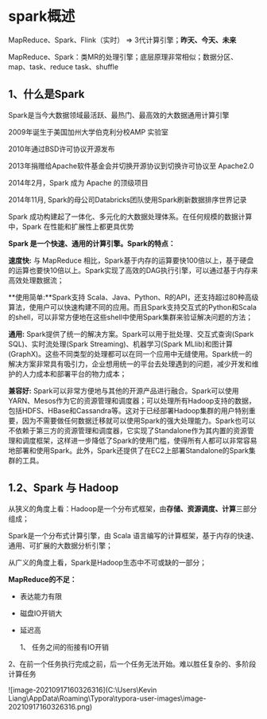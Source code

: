 # spark概述

MapReduce、Spark、Flink（实时） => 3代计算引擎；**昨天、今天、未来**

MapReduce、Spark：类MR的处理引擎；底层原理非常相似；数据分区、map、task、reduce task、shuffle

## 1、什么是Spark

Spark是当今大数据领域最活跃、最热门、最高效的大数据通用计算引擎

2009年诞生于美国加州大学伯克利分校AMP 实验室

2010年通过BSD许可协议开源发布

2013年捐赠给Apache软件基金会并切换开源协议到切换许可协议至 Apache2.0

2014年2月，Spark 成为 Apache 的顶级项目

2014年11月, Spark的母公司Databricks团队使用Spark刷新数据排序世界记录

Spark 成功构建起了一体化、多元化的大数据处理体系。在任何规模的数据计算中，Spark 在性能和扩展性上都更具优势



**Spark 是一个快速、通用的计算引擎。Spark的特点：**

**速度快:**  与 MapReduce 相比，Spark基于内存的运算要快100倍以上，基于硬盘的运算也要快10倍以上。Spark实现了高效的DAG执行引擎，可以通过基于内存来高效处理数据流；

**使用简单:**Spark支持 Scala、Java、Python、R的API，还支持超过80种高级算法，使用户可以快速构建不同的应用。而且Spark支持交互式的Python和Scala的shell，可以非常方便地在这些shell中使用Spark集群来验证解决问题的方法；

**通用:** Spark提供了统一的解决方案。Spark可以用于批处理、交互式查询(Spark SQL)、实时流处理(Spark Streaming)、机器学习(Spark MLlib)和图计算(GraphX)。这些不同类型的处理都可以在同一个应用中无缝使用。Spark统一的解决方案非常具有吸引力，企业想用统一的平台去处理遇到的问题，减少开发和维护的人力成本和部署平台的物力成本；

**兼容好:**  Spark可以非常方便地与其他的开源产品进行融合。Spark可以使用YARN、Mesos作为它的资源管理和调度器；可以处理所有Hadoop支持的数据，包括HDFS、HBase和Cassandra等。这对于已经部署Hadoop集群的用户特别重要，因为不需要做任何数据迁移就可以使用Spark的强大处理能力。Spark也可以不依赖于第三方的资源管理和调度器，它实现了Standalone作为其内置的资源管理和调度框架，这样进一步降低了Spark的使用门槛，使得所有人都可以非常容易地部署和使用Spark。此外，Spark还提供了在EC2上部署Standalone的Spark集群的工具。



## 1.2、**Spark** **与** **Hadoop**



从狭义的角度上看：Hadoop是一个分布式框架，由**存储、资源调度、计算**三部分组成；

Spark是一个分布式计算引擎，由 Scala 语言编写的计算框架，基于内存的快速、通用、可扩展的大数据分析引擎；

从广义的角度上看，Spark是Hadoop生态中不可或缺的一部分；

**MapReduce的不足：**

-  表达能力有限

-  磁盘IO开销大

-  延迟高

   1、 任务之间的衔接有IO开销

​  2、在前一个任务执行完成之前，后一个任务无法开始。难以胜任复杂的、多阶段计算任务

![image-20210917160326316](C:\Users\Kevin Liang\AppData\Roaming\Typora\typora-user-images\image-20210917160326316.png)
